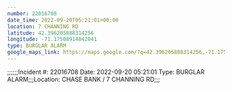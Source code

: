 ```yaml
---
number: 22016708
date_time: 2022-09-20T05:21:01+00:00
location: 7 CHANNING RD
latitude: 42.396205888314256
longitude: -71.17508914842041
type: BURGLAR ALARM
google_maps_link: https://maps.google.com/?q=42.396205888314256,-71.17508914842041
---
```


;;;;;;Incident #: 22016708  Date: 2022-09-20 05:21:01   Type: BURGLAR ALARM;;;Location: CHASE BANK / 7 CHANNING RD;;;
